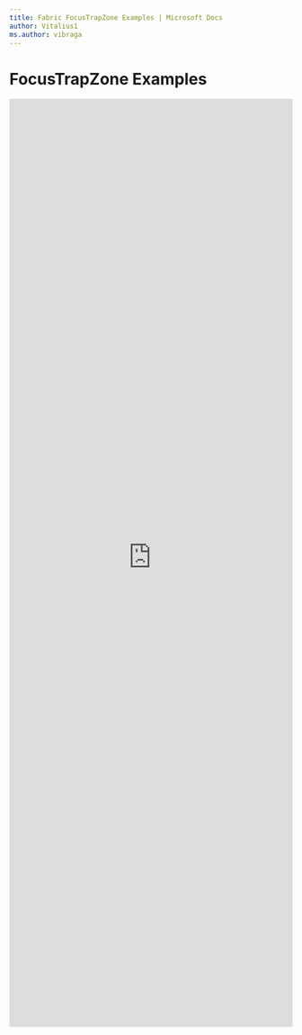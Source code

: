 ```yaml
---
title: Fabric FocusTrapZone Examples | Microsoft Docs
author: Vitalius1
ms.author: vibraga
---
```


# FocusTrapZone Examples

<iframe 
    title='FocusTrapZone Examples'
    src='https://fabricweb.z5.web.core.windows.net/pr-deploy-site/refs/heads/master/fabric-website-resources/dist/index.html#/examples/focustrapzone?docsExample=true'
    frameborder='no'
    height='1650'
    style='width: 100%;'
>